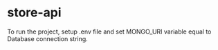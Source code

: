 # store-api

To run the project, setup .env file and set MONGO_URI variable equal to Database connection string.
